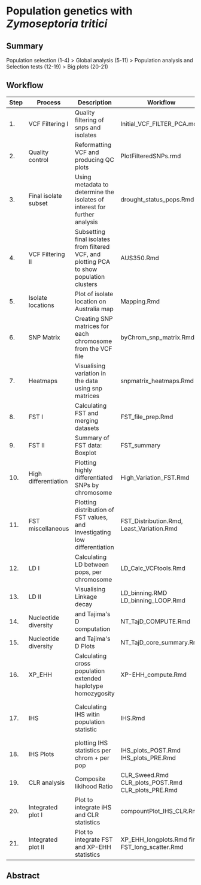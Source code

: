 # Population genetics with *Zymoseptoria tritici* 

## Summary
Population selection (1-4) > Global analysis (5-11) > Population analysis and Selection tests (12-19) > Big plots (20-21)

## Workflow 

| Step | Process | Description | Workflow | Outputs |
|------|---------|-------------|----------|---------|
|1.|VCF Filtering I|Quality filtering of snps and isolates|Initial_VCF_FILTER_PCA.md|Locally stored vcf and misc files.|
|2.|Quality control|Reformatting VCF and producing QC plots|PlotFilteredSNPs.rmd|QC images in /IMGS .|
|3.|Final isolate subset|Using metadata to determine the isolates of interest for further analysis|drought_status_pops.Rmd|data_sheets/preDsamples.txt <br> data_sheets/postDsamples.txt|
|4.|VCF Filtering II|Subsetting final isolates from filtered VCF, and plotting PCA to show population clusters|AUS350.Rmd|Locally stored final VCF (drought_pops.recode.vcf) <br>/IMGS/PCA_AUS350.pdf (static)<br>/IMGS/PCA_AUS350.html (interactive)|
|5.|Isolate locations|Plot of isolate location on Australia map|Mapping.Rmd|/IMGS/Pop_size_location.png|
|6.|SNP Matrix|Creating SNP matrices for each chromosome from the VCF file|byChrom_snp_matrix.Rmd|Locally stored matrices and loci files|
|7.|Heatmaps|Visualising variation in the data using snp matrices|snpmatrix_heatmaps.Rmd|by chromosome heatmaps in /IMGS/|
|8.|FST I|Calculating FST and merging datasets|FST_file_prep.Rmd|in /data_sheets/: <br> fst_file.csv <br> FST_SNPIndex.csv|
|9.|FST II|Summary of FST data: Boxplot|FST_summary|/IMGS/FST_summary.png|
|10.|High differentiation|Plotting highly differentiated SNPs by chromosome|High_Variation_FST.Rmd|/data_sheets/highvariation_byLOCI.txt<br> /IMGS/chr(5,6,7,16)_HighVar.png|
|11.|FST miscellaneous|Plotting distribution of FST values, and lnvestigating low differentiation|FST_Distribution.Rmd, Least_Variation.Rmd|IMAGES|
|12.|LD I|Calculating LD between pops, per chromosome|LD_Calc_VCFtools.Rmd|Locally stored .ld files|
|13.|LD II|Visualising Linkage decay|LD_binning.RMD <br> LD_binning_LOOP.Rmd|/IMGS/(POST/PRE)_avgLDdecay_chrXX.png|
|14.|Nucleotide diversity|and Tajima's D computation|NT_TajD_COMPUTE.Rmd|/IMGS/diversity_plots.png|
|15.|Nucleotide diversity|and Tajima's D Plots|NT_TajD_core_summary.Rmd|/IMGS/ND_TajD_boxplot.png|
|16.|XP_EHH|Calculating cross population extended haplotype homozygosity|XP-EHH_compute.Rmd|/data_sheets/XPEHH_na.rm.csv|
|17.|IHS|Calculating IHS witin population statistic|IHS.Rmd|in /data_sheets/ <br> ISH_Pre.csv <br> IHS_Frequency_Pre.csv<br>ISH_Post.csv<br> IHS_Frequency_Post.csv|
|18.|IHS Plots|plotting IHS statistics per chrom + per pop| IHS_plots_POST.Rmd <br> IHS_plots_PRE.Rmd| in /IMGS/ <br> WG_ISH_POST.png <br> WG_ISH.PRE.png|
|19.|CLR analysis|Composite likihood Ratio|CLR_Sweed.Rmd <br>CLR_plots_POST.Rmd <br>CLR_plots_PRE.Rmd |IMGS/WG_CLR_post.png<br>IMGS/WG_CLR_pre.png|
|20.|Integrated plot I|Plot to integrate iHS and CLR statistics|compountPlot_IHS_CLR.Rmd|IMGS/compound_CLR_IHS.png| 
|21.|Integrated plot II|Plot to integrate FST and XP-EHH statistics|XP_EHH_longplots.Rmd first<br>FST_long_scatter.Rmd|/IMGS/FST_XPEHH.png| 

## Abstract
